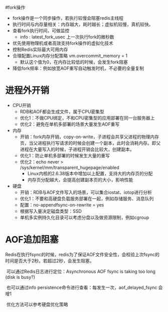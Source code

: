 #fork操作

- fork操作是一个同步操作，若执行较慢会阻塞redis主线程
- 执行时间与内存量相关：内存越大，耗时越长；虚拟机较慢，真机较快。
- 查看fork执行时间，可做监控
  - info : latest_fork_usec	上一次执行fork的微秒数
- 优先使用物理机或者高效支持fork操作的虚拟化技术
- 控制Redis实际最大可用内存
- 合理配置Linux内存分配策略  vm.overcommit_memory = 1
  - 默认这个值为0，在内存比较低的时候，会发生fork阻塞
- 降低fork频率：例如放宽AOF重写自动触发时机，不必要的全量复制





# 进程外开销

- CPU开销
  - RDB和AOF都会生成文件，属于CPU密集型
  - 优化1：不做CPU绑定，不和CPU密集型的应用部署在同一台服务器上
  - 优化2：避免在单机多部署的场景大量发生AOF重写
- 内存
  - 开销：fork内存开销，copy-on-write，子进程会共享父进程的物理内存页，当父进程执行写请求的时候会创建一个副本，此时会消耗内存。即父进程在大量写入的时候，子进程开销会比较大，创建副本。
  - 优化1：防止单机多部署的时候发生大量的重写
  - 优化2：echo never > /sys/kernel/mm/transparent_hugepage/enabled
    - Linux内核的2.6.38版本中增加以上配置，支持大的内存页的分配
    - 内存页分配越大，会提高创建副本页的大小，影响性能
- 硬盘
  - 开销：RDB与AOF文件写入的场景，可以集合iostat、iotop进行分析
  - 优化1：不要和高硬盘负载服务部署在一起，例如存储服务、消息队列
  - 配置：no-appendfsync-on-rewrite = yes
  - 根据写入量决定磁盘类型：SSD
  - 单机多实例持久化目录可以考虑分盘以及做资源限制，例如cgroup





# AOF追加阻塞

​	Redis在执行fsync的时候，redis为了保证AOF文件安全性，会校验上次fsync的时间是否大于2秒。若超过2秒，会发生阻塞。

​	可以通过Redis日志进行定位：Asynchronous AOF fsync is taking too long (disk is busy?)

​	也可以通过info persistence命令进行查看：每发生一次，aof_delayed_fsync 会增1

​	优化方法可以参考硬盘优化策略

​	

